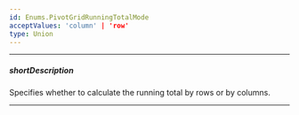 ```yaml
---
id: Enums.PivotGridRunningTotalMode
acceptValues: 'column' | 'row'
type: Union
---
```

---
##### shortDescription
Specifies whether to calculate the running total by rows or by columns.

---
